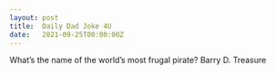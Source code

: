 ```yaml
---
layout: post
title:  Daily Dad Joke 4U
date:   2021-09-25T00:00:00Z
---
```

What’s the name of the world’s most frugal pirate? Barry D. Treasure
